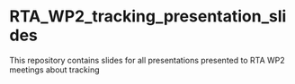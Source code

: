 # RTA_WP2_tracking_presentation_slides
This repository contains slides for all presentations presented to RTA WP2 meetings about tracking
